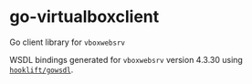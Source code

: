 # go-virtualboxclient

Go client library for `vboxwebsrv`

WSDL bindings generated for `vboxwebsrv` version 4.3.30 using [`hooklift/gowsdl`](https://github.com/hooklift/gowsdl).

